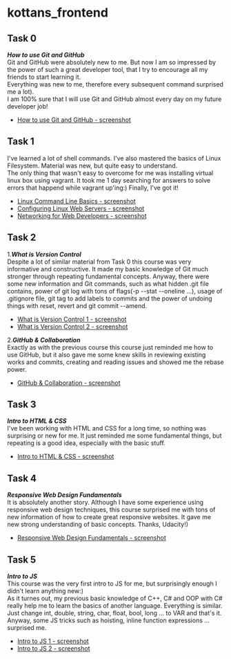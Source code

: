 # kottans_frontend

## **Task 0**
***How to use Git and GitHub***   
Git and GitHub were absolutely new to me. But now I am so impressed by the power of such a great developer tool, that I try to encourage all my friends to start learning it.  
Everything was new to me, therefore every subsequent command surprised me a lot).  
I am 100% sure that I will use Git and GitHub almost every day on my future developer job!
- [How to use Git and GitHub - screenshot](/Task_0/How_to_use_Git_and_GitHub.png)

## **Task 1**
I've learned a lot of shell commands. I've also mastered the basics of Linux Filesystem. Material was new, but quite easy to understand.  
The only thing that wasn't easy to overcome for me was installing virtual linux box using vagrant. It took me 1 day searching for answers to solve errors that happend while vagrant up'ing:) Finally, I've got it!
- [Linux Command Line Basics - screenshot](/Task_1/Linux_Command_Line_Basics.png)
- [Configuring Linux Web Servers - screenshot](/Task_1/Configuring_Linux_Web_Servers.png)
- [Networking for Web Developers - screenshot](/Task_1/Networking_for_Web_Developers.png)

## **Task 2**
1.***What is Version Control***  
Despite a lot of similar material from Task 0 this course was very informative and constructive. It made my basic knowledge of Git much stronger through repeating fundamental concepts. Anyway, there were some new information and Git commands, such as what hidden .git file contains, power of git log with tons of flags(-p --stat --oneline ...), usage of .gitignore file, git tag to add labels to commits and the power of undoing things with reset, revert and git commit --amend.
- [What is Version Control 1 - screenshot](/Task_2/What_is_Version_Control_1.png)
- [What is Version Control 2 - screenshot](/Task_2/What_is_Version_Control_2.png)

2.***GitHub & Collaboration***    
Exactly as with the previous course this course just reminded me how to use GitHub, but it also gave me some knew skills in reviewing existing works and commits, creating and reading issues and showed me the rebase power.
- [GitHub & Collaboration - screenshot](/Task_2/GitHub_&_Collaboration.png)

## **Task 3**
***Intro to HTML & CSS***  
I've been working with HTML and CSS for a long time, so nothing was surprising or new for me. It just reminded me some fundamental things, but repeating is a good idea, especially with the basic stuff.  
- [Intro to HTML & CSS - screenshot](/Task_3/Intro_to_HTML_&_CSS.png)

## **Task 4**
***Responsive Web Design Fundamentals***  
It is absolutely another story. Although I have some experience using responsive web design techniques, this course surprised me with tons of new information of how to create great responsive websites. It gave me new strong understanding of basic concepts. Thanks, Udacity!)  
- [Responsive Web Design Fundamentals - screenshot](/Task_4/Responsive_Web_Design_Fundamentals.png)

## **Task 5**
***Intro to JS***  
This course was the very first intro to JS for me, but surprisingly enough I didn't learn anything new:)  
As it turnes out, my previous basic knowledge of C++, C# and OOP with C# really help me to learn the basics of another language. Everything is similar. Just change int, double, string, char, float, bool, long ... to VAR and that's it.  
Anyway, some JS tricks such as hoisting, inline function expressions ... surprised me.  
- [Intro to JS 1 - screenshot](/Task_5/Intro_to_JS_1.png)  
- [Intro to JS 2 - screenshot](/Task_5/Intro_to_JS_2.png)